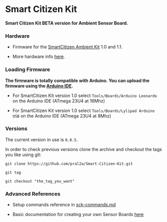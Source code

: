Smart Citizen Kit
=================

**Smart Citizen Kit BETA version for Ambient Sensor Board.**

### Hardware

* Firmware for the [SmartCitizen Ambient Kit](http://smartcitizen.me/pages/sck) 1.0 and 1.1.

* More hardware info [here](http://).

### Loading Firmware

**The firmware is totally compatible with Arduino. You can upload the firmware using the [Arduino IDE](http://arduino.cc/en/main/software).**

* For SmartCitizen Kit version 1.0 select `Tools/Boards/Arduino Leonardo` on the Arduino IDE (ATmega 23U4 at 16Mhz) 

* For SmartCitizen Kit version 1.0 select `Tools/Boards/Lylipad Arduino USB` on the Arduino IDE (ATmega 23U4 at 8Mhz) 

### Versions

The current version in use is `0.8.5`.

In order to check previous versions clone the archive and checkout the tags you like using git:

`git clone https://github.com/pral2a/Smart-Citizen-Kit.git`

`git tag`

`git checkout "the_tag_you_want"`

### Advanced References

* Setup commands reference in [sck-commands.md](https://github.com/pral2a/Smart-Citizen-Kit/blob/master/sck-commands.md)

* Basic documentation for creating your own Sensor Boards [here](https://github.com/fablabbcn/Smart-Citizen-Kit/wiki/Making-a-Shield)
